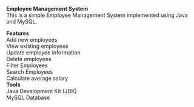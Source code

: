**Employee Management System** <br>
This is a simple Employee Management System implemented using Java and MySQL.

**Features** <br>
Add new employees <br>
View existing employees <br> 
Update employee information <br>
Delete employees <br>
Filter Employees <br>
Search Employees <br>
Calculate average salary <br>
**Tools** <br>
Java Development Kit (JDK) <br>
MySQL Database <br>
